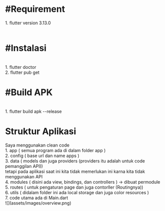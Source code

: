 <h1>#Requirement<br></h1>
1. flutter version 3.13.0<br>
<br>
<h1>#Instalasi</h1><br>
1. flutter doctor<br>
2. flutter pub get<br>
<h1>#Build APK</h1><br>
1. flutter build apk --release<br>
<h1>Struktur Aplikasi</h1>
Saya menggunakan clean code<br>
1. app ( semua program ada di dalam folder app )<br>
2. config ( base url dan name apps )<br>
3. data ( models dan juga providers (providers itu adalah untuk code pemanggilan API)) <br>tetapi pada aplikasi saat ini kita tidak memerlukan ini karna kita tidak menggunakan API<br>
4. modules ( disini ada view, bindings, dan controllers ) -> dibuat permodule<br>
5. routes ( untuk pengaturan page dan juga contorller (Routingnya))<br>
6. utils ( didalam folder ini ada local storage dan juga color resources )<br>
7. code utama ada di Main.dart
<br>
![](assets/images/overview.png)